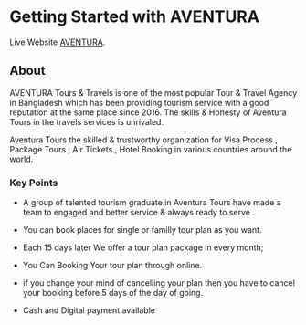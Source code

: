 # Getting Started with AVENTURA 
Live Website [AVENTURA](https://aventura-2947f.web.app/).

## About
AVENTURA Tours & Travels is one of the most popular Tour  & Travel Agency in Bangladesh  which has been providing tourism service with a good reputation at the same place since 2016. The skills & Honesty of Aventura Tours in the travels services is unrivaled.

Aventura Tours  the skilled &  trustworthy organization for Visa  Process ,  Package Tours , Air Tickets , Hotel Booking  in various countries around the world.

### Key Points
- A group of talented tourism graduate in  Aventura Tours have made a team to engaged and  better service & always ready to serve .

- You can book places for single or familly tour plan as you want.

- Each 15 days later We offer a tour plan package in every month;

- You Can Booking Your tour plan through online.

- if you change your mind of cancelling your plan then you have to cancel your booking before 5 days of the day of going.

- Cash and Digital payment available
